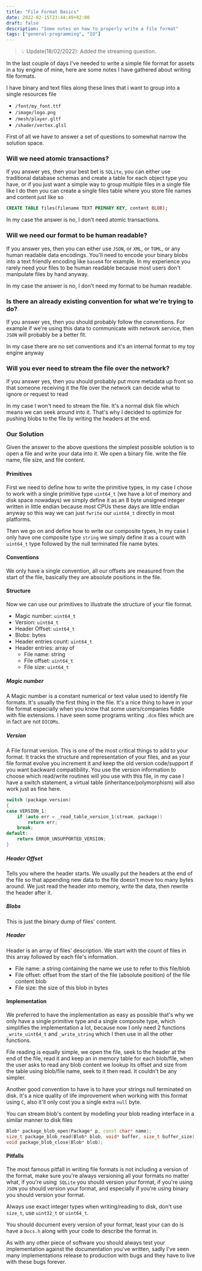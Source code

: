 ```yaml
---
title: "File Format Basics"
date: 2022-02-15T23:44:49+02:00
draft: false
description: "Some notes on how to properly write a file format"
tags: ["general-programming", "IO"]
---
```


> 💡 Update(18/02/2022): Added the streaming question.

In the last couple of days I've needed to write a simple file format for assets in a toy engine of mine, here are some notes I have gathered about writing file formats.

I have binary and text files along these lines that i want to group into a single resources file
- `/font/my_font.ttf`
- `/image/logo.png`
- `/mesh/player.gltf`
- `/shader/vertex.glsl`

First of all we have to answer a set of questions to somewhat narrow the solution space.

### Will we need atomic transactions?
If you answer yes, then your best bet is `SQLite`, you can either use traditional database schemas and create a table for each object type you have, or if you just want a simple way to group multiple files in a single file like I do then you can create a single files table where you store file names and content just like so 

```SQL
CREATE TABLE files(filename TEXT PRIMARY KEY, content BLOB);
```

In my case the answer is no, I don't need atomic transactions.

### Will we need our format to be human readable?
If you answer yes, then you can either use `JSON`, or `XML`, or `TOML`, or any human readable data encodings. You'll need to encode your binary blobs into a text friendly encoding like `base64` for example. In my experience you rarely need your files to be human readable because most users don't manipulate files by hand anyway.

In my case the answer is no, I don't need my format to be human readable.

### Is there an already existing convention for what we're trying to do?

If you answer yes, then you should probably follow the conventions. For example if we're using this data to communicate with network service, then `JSON` will probably be a better fit.

In my case there are no set conventions and it's an internal format to my toy engine anyway

### Will you ever need to stream the file over the network?

If you answer yes, then you should probably put more metadata up front so that someone receiving it the file over the network can decide what to ignore or request to read

In my case I won't need to stream the file. It's a normal disk file which means we can seek around into it. That's why I decided to optimize for pushing blobs to the file by writing the headers at the end.

### Our Solution
Given the answer to the above questions the simplest possible solution is to open a file and write your data into it. We open a binary file. write the file name, file size, and file content.

#### Primitives

First we need to define how to write the primitive types, in my case I chose to work with a single primitive type `uint64_t` (we have a lot of memory and disk space nowadays) we simply define it as an 8 byte unsigned integer written in little endian because most CPUs these days are little endian anyway so this way we can just `fwrite` our `uint64_t` directly in most platforms.

Then we go on and define how to write our composite types, In my case I only have one composite type `string` we simply define it as a count with `uint64_t` type followed by the null terminated file name bytes.

#### Conventions

We only have a single convention, all our offsets are measured from the start of the file, basically they are absolute positions in the file.

#### Structure

Now we can use our primitives to illustrate the structure of your file format.

- Magic number: `uint64_t`
- Version: `uint64_t`
- Header Offset: `uint64_t`
- Blobs: bytes
- Header entries count: `uint64_t`
- Header entries: array of
  - File name: string
  - File offset: `uint64_t`
  - File size: `uint64_t`

##### Magic number

A Magic number is a constant numerical or text value used to identify file formats. It's usually the first thing in the file. It's a nice thing to have in your file format especially when you know that some users/companies fiddle with file extensions. I have seen some programs writing `.dcm` files which are in fact are not `DICOMs`.

##### Version

A File format version. This is one of the most critical things to add to your format. It tracks the structure and representation of your files, and as your file format evolve you increment it and keep the old version code/support if you want backward compatibility. You use the version information to choose which read/write routines will you use with this file, in my case I have a switch statement, a virtual table (inheritance/polymorphism) will also work just as fine here.

```C++
switch (package.version)
{
case VERSION_1:
    if (auto err = _read_table_version_1(stream, package))
        return err;
    break;
default:
    return ERROR_UNSUPPORTED_VERSION;
}
```

##### Header Offset

Tells you where the header starts. We usually put the headers at the end of the file so that appending new data to the file doesn't move too many bytes around. We just read the header into memory, write the data, then rewrite the header after it.

##### Blobs

This is just the binary dump of files' content.

##### Header

Header is an array of files' description. We start with the count of files in this array followed by each file's information.

- File name: a string containing the name we use to refer to this file/blob
- File offset: offset from the start of the file (absolute position) of the file content blob
- File size: the size of this blob in bytes

#### Implementation

We preferred to have the implementation as easy as possible that's why we only have a single primitive type and a single composite type, which simplifies the implementation a lot, because now I only need 2 functions `_write_uint64_t` and `_write_string` which I then use in all the other functions.

File reading is equally simple, we open the file, seek to the header at the end of the file, read it and keep an in memory table for each blob/file, when the user asks to read any blob content we lookup its offset and size from the table using blob/file name, seek to it then read. It couldn't be any simpler.

Another good convention to have is to have your strings null terminated on disk. It's a nice quality of life improvement when working with this format using `C`, also it'll only cost you a single extra `null` byte.

You can stream blob's content by modelling your blob reading interface in a similar manner to disk files

```C++
Blob* package_blob_open(Package* p, const char* name);
size_t package_blob_read(Blob* blob, void* buffer, size_t buffer_size);
void package_blob_close(Blob* blob);
```

#### Pitfalls

The most famous pitfall in writing file formats is not including a version of the format, make sure you're always versioning all your formats no matter what, if you're using` SQLite` you should version your format, if you're using `JSON` you should version your format, and especially if you're using binary you should version your format.

Always use exact integer types when writing/reading to disk, don't use `size_t`, use `uint32_t` or `uint64_t`.

You should document every version of your format, least your can do is have a `Docs.h` along with your code to describe the format in.

As with any other piece of software you should always test your implementation against the documentation you've written, sadly I've seen many implementations release to production with bugs and they have to live with these bugs forever.
